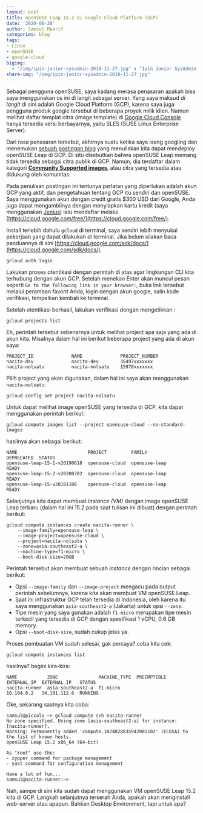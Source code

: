 ```yaml
---
layout: post
title: openSUSE Leap 15.2 di Google Cloud Platform (GCP)
date: '2020-08-28'
author: Samsul Maarif
categories: blog
tags:
- Linux
- openSUSE
- google-cloud
bigimg:
  - "/img/ipin-junior-sysadmin-2018-11-27.jpg" : "Ipin Junior SysAdmin (2018)"
share-img: "/img/ipin-junior-sysadmin-2018-11-27.jpg"
---
```

Sebagai pengguna openSUSE, saya kadang merasa penasaran apakah bisa saya menggunakan os ini di langit sebagai server. Yang saya maksud *di langit* di sini adalah Google Cloud Platform (GCP), karena saya juga pengguna produk google tersebut di beberapa proyek milik klien. Namun melihat daftar templat citra (image template) di [Google Cloud Console](https://console.cloud.google.com/compute/images) hanya tersedia versi berbayarnya, yaitu SLES (SUSE Linux Enterprise Server).

Dari rasa penasaran tersebut, akhirnya suatu ketika saya iseng googling dan menemukan [sebuah postingan blog](http://sellingfreesoftwareforaliving.blogspot.com/2018/05/opensuse-leap-423-on-google-cloud.html) yang menuliskan kita dapat mendeploy openSUSE Leap di GCP. Di situ disebutkan bahwa openSUSE Leap memang tidak tersedia sebagai citra publik di GCP. Namun, dia terdaftar dalam kategori [**Community Supported images**](https://cloud.google.com/compute/docs/images#community_supported_images), atau citra yang tersedia atau didukung oleh komunitas.

Pada penulisan postingan ini tentunya perlatan yang diperlukan adalah akun GCP yang aktif, dan pengetahuan tentang GCP itu sendiri dan openSUSE. Saya menggunakan akun dengan credit gratis $300 USD dari Google, Anda juga dapat mengambilnya dengan menyiapkan kartu kredit (saya menggunakan [Jenius](https://www.jenius.com/)) lalu mendaftar melalui [https://cloud.google.com/free/](https://cloud.google.com/free/).

Install terlebih dahulu `gcloud` di terminal, saya sendiri lebih menyukai pekerjaan yang dapat dilakukan di terminal. Jika belum silakan baca panduannya di sini [https://cloud.google.com/sdk/docs/](https://cloud.google.com/sdk/docs/).


```
gcloud auth login
```

Lakukan proses otentikasi dengan perintah di atas agar lingkungan CLI kita terhubung dengan akun GCP. Setelah menekan Enter akan muncul pesan seperti `Go to the following link in your browser:`, buka link tersebut melalui peramban favorit Anda, login dengan akun google, salin kode verifikasi, tempelkan kembali ke terminal.

Setelah otentikasi berhasil, lakukan verifikasi dengan mengetikkan :

```
gcloud projects list
```

Eh, perintah tersebut sebenarnya untuk melihat project apa saja yang ada di akun kita. Misalnya dalam hal ini berikut beberapa project yang ada di akun saya:

```
PROJECT_ID              NAME              PROJECT_NUMBER
nacita-dev              nacita-dev        35497xxxxxxx
nacita-nolsatu          nacita-nolsatu    15978xxxxxxx
```

Pilih project yang akan digunakan, dalam hal ini saya akan menggunakan `nacita-nolsatu`:

```
gcloud config set project nacita-nolsatu
```

Untuk dapat melihat image openSUSE yang tersedia di GCP, kita dapat menggunakan perintah berikut:

```
gcloud compute images list --project opensuse-cloud --no-standard-images
```

hasilnya akan sebagai berikut:

```
NAME                          PROJECT         FAMILY         DEPRECATED  STATUS
opensuse-leap-15-1-v20190618  opensuse-cloud  opensuse-leap              READY
opensuse-leap-15-2-v20200702  opensuse-cloud  opensuse-leap              READY
opensuse-leap-15-v20181106    opensuse-cloud  opensuse-leap              READY
```

Selanjutnya kita dapat membuat *instance (VM)* dengan image openSUSE Leap terbaru (dalam hal ini 15.2 pada saat tulisan ini dibuat) dengan perintah berikut:

```
gcloud compute instances create nacita-runner \
    --image-family=opensuse-leap \
    --image-project=opensuse-cloud \
    --project=nacita-nolsatu \
    --zone=asia-southeast2-a \
    --machine-type=f1-micro \
    --boot-disk-size=20GB
```

Perintah tersebut akan membuat sebuah *instance* dengan rincian sebagai berikut:

- Opsi `--image-family` dan `--image-project` mengacu pada output perintah sebelumnya, karena kita akan membuat VM openSUSE Leap.
- Saat ini infrastruktur GCP telah tersedia di Indonesia, oleh karena itu saya menggunakan `asia-southeast2-a` (Jakarta) untuk opsi `--zone`.
- Tipe mesin yang saya gunakan adalah `f1-micro` merupakan tipe mesin terkecil yang tersedia di GCP dengan spesifikasi 1 vCPU, 0.6 GB memory.
- Opsi `--boot-disk-size`, sudah cukup jelas ya.


Proses pembuatan VM sudah selesai, gak percaya? coba kita cek:

```
gcloud compute instances list
```

hasilnya? begini kira-kira:

```
NAME           ZONE               MACHINE_TYPE  PREEMPTIBLE  INTERNAL_IP  EXTERNAL_IP   STATUS
nacita-runner  asia-southeast2-a  f1-micro                   10.184.0.2   34.101.112.6  RUNNING
```

Oke, sekarang saatnya kita coba:

```
samsul@piccolo ~> gcloud compute ssh nacita-runner
No zone specified. Using zone [asia-southeast2-a] for instance: [nacita-runner].
Warning: Permanently added 'compute.1024828835942081102' (ECDSA) to the list of known hosts.
openSUSE Leap 15.2 x86_64 (64-bit)

As "root" use the:
- zypper command for package management
- yast command for configuration management

Have a lot of fun...
samsul@nacita-runner:~>
```

Nah, sampe di sini kita sudah dapat menggunakan VM openSUSE Leap 15.2 kita di GCP. Langkah selanjutnya terserah Anda, apakah akan menginstall web-server atau apapun. Bahkan Desktop Environment, tapi untuk apa?
